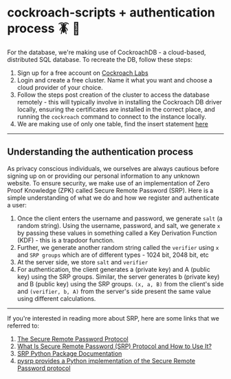 # cockroach-scripts + authentication process :cockroach: :key:

For the database, we're making use of CockroachDB - a cloud-based, distributed SQL database. To recreate the DB, follow these steps:

1. Sign up for a free account on [Cockroach Labs](https://cockroachlabs.cloud/signup)
2. Login and create a free cluster. Name it what you want and choose a cloud provider of your choice.
3. Follow the steps post creation of the cluster to access the database remotely - this will typically involve in installing the Cockroach DB driver locally, ensuring the certificates are installed in the correct place, and running the `cockroach` command to connect to the instance locally.
4. We are making use of only one table, find the insert statement [here](insert-query.sql)

---

## Understanding the authentication process

As privacy conscious individuals, we ourselves are always cautious before signing up on or providing our personal information to any unknown website. To ensure security, we make use of an implementation of Zero Proof Knowledge (ZPK) called Secure Remote Password (SRP). 
Here is a simple understanding of what we do and how we register and authenticate a user:

1. Once the client enters the username and password, we generate `salt` (a random string). Using the username, password, and salt, we generate `x` by passing these values in something called a Key Derivation Function (KDF) - this is a trapdoor function.
2. Further, we generate another random string called the `verifier` using `x` and `SRP groups` which are of different types - 1024 bit, 2048 bit, etc
3. At the server side, we store `salt` and `verifier`
4. For authentication, the client generates a (private key) and A (public key) using the SRP groups. Similar, the server generates b (private key) and B (public key) using the SRP groups. `(x, a, B)` from the client's side and `(verifier, b, A)` from the server's side present the same value using different calculations.

---

If you're interested in reading more about SRP, here are some links that we referred to:
1. [The Secure Remote Password Protocol](http://srp.stanford.edu/ndss.html)
2. [What Is Secure Remote Password (SRP) Protocol and How to Use It?](https://medium.com/swlh/what-is-secure-remote-password-srp-protocol-and-how-to-use-it-70e415b94a76)
3. [SRP Python Package Documentation](https://pythonhosted.org/srp/srp.html)
4. [pysrp provides a Python implementation of the Secure Remote Password protocol](https://github.com/cocagne/pysrp)